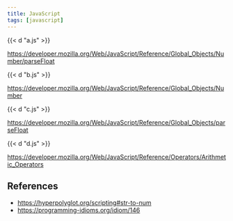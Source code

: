 ```yaml
---
title: JavaScript
tags: [javascript]
---
```


{{< d "a.js" >}}

<https://developer.mozilla.org/Web/JavaScript/Reference/Global_Objects/Number/parseFloat>

{{< d "b.js" >}}

<https://developer.mozilla.org/Web/JavaScript/Reference/Global_Objects/Number>

{{< d "c.js" >}}

<https://developer.mozilla.org/Web/JavaScript/Reference/Global_Objects/parseFloat>

{{< d "d.js" >}}

<https://developer.mozilla.org/Web/JavaScript/Reference/Operators/Arithmetic_Operators>

## References

- <https://hyperpolyglot.org/scripting#str-to-num>
- <https://programming-idioms.org/idiom/146>
